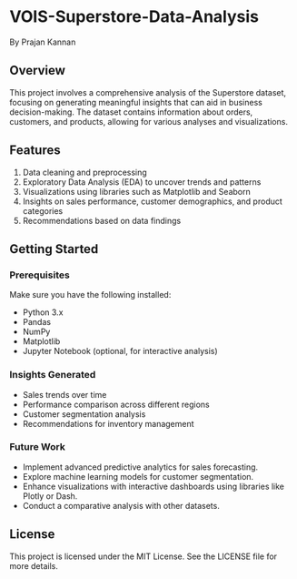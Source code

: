 # VOIS-Superstore-Data-Analysis
By Prajan Kannan

## Overview
This project involves a comprehensive analysis of the Superstore dataset, focusing on generating meaningful insights that can aid in business decision-making. The dataset contains information about orders, customers, and products, allowing for various analyses and visualizations.

## Features
1) Data cleaning and preprocessing
2) Exploratory Data Analysis (EDA) to uncover trends and patterns
3) Visualizations using libraries such as Matplotlib and Seaborn
4) Insights on sales performance, customer demographics, and product categories
5) Recommendations based on data findings

## Getting Started
### Prerequisites
Make sure you have the following installed:

- Python 3.x
- Pandas
- NumPy
- Matplotlib
- Jupyter Notebook (optional, for interactive analysis)

### Insights Generated
- Sales trends over time
- Performance comparison across different regions
- Customer segmentation analysis
- Recommendations for inventory management

### Future Work
- Implement advanced predictive analytics for sales forecasting.
- Explore machine learning models for customer segmentation.
- Enhance visualizations with interactive dashboards using libraries like Plotly or Dash.
- Conduct a comparative analysis with other datasets.

## License
This project is licensed under the MIT License. See the LICENSE file for more details.
